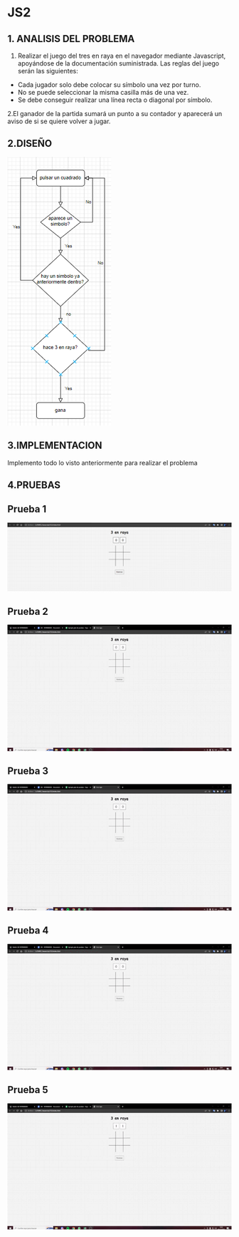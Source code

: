 # JS2

## 1. ANALISIS DEL PROBLEMA   
1. Realizar el juego del tres en raya en el navegador mediante Javascript, apoyándose de la documentación suministrada.     Las reglas del juego serán las siguientes:
  - Cada jugador solo debe colocar su símbolo una vez por turno.
  - No se puede seleccionar la misma casilla más de una vez.
  - Se debe conseguir realizar una línea recta o diagonal por símbolo.

2.El ganador de la partida sumará un punto a su contador y aparecerá un aviso de si se quiere volver a jugar.

## 2.DISEÑO
![uml](images/uml.png)

## 3.IMPLEMENTACION
Implemento todo lo visto anteriormente para realizar el problema

## 4.PRUEBAS

## Prueba 1
![1](images/1.png)
## Prueba 2
![2](images/2.gif)
## Prueba 3
![3](images/3.gif)
## Prueba 4
![4](images/4.gif)
## Prueba 5
![4](images/5.gif)